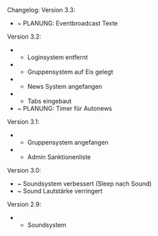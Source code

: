 Changelog:
Version 3.3:
+ ~ PLANUNG: Eventbroadcast Texte

Version 3.2:
+ + Loginsystem entfernt
+ + Gruppensystem auf Eis gelegt
+ + News System angefangen
+ + Tabs eingebaut
+ ~ PLANUNG: Timer für Autonews

Version 3.1:
+ + Gruppensystem angefangen
+ + Admin Sanktionenliste 

Version 3.0:
+ ~ Soundsystem verbessert (Sleep nach Sound)
+ ~ Sound Lautstärke verringert

Version 2.9:
+ + Soundsystem